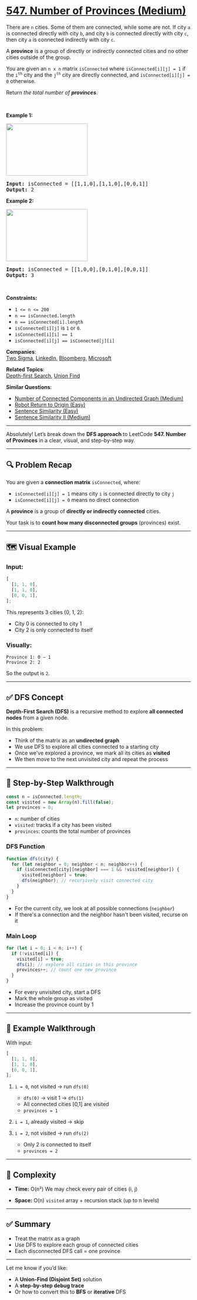 # [547. Number of Provinces (Medium)](https://leetcode.com/problems/number-of-provinces/description/)

<div><div class="elfjS" data-track-load="description_content"><p>There are <code>n</code> cities. Some of them are connected, while some are not. If city <code>a</code> is connected directly with city <code>b</code>, and city <code>b</code> is connected directly with city <code>c</code>, then city <code>a</code> is connected indirectly with city <code>c</code>.</p>

<p>A <strong>province</strong> is a group of directly or indirectly connected cities and no other cities outside of the group.</p>

<p>You are given an <code>n x n</code> matrix <code>isConnected</code> where <code>isConnected[i][j] = 1</code> if the <code>i<sup>th</sup></code> city and the <code>j<sup>th</sup></code> city are directly connected, and <code>isConnected[i][j] = 0</code> otherwise.</p>

<p>Return <em>the total number of <strong>provinces</strong></em>.</p>

<p>&nbsp;</p>
<p><strong class="example">Example 1:</strong></p>
<img alt="" src="https://assets.leetcode.com/uploads/2020/12/24/graph1.jpg" style="width: 222px; height: 142px;">
<pre><strong>Input:</strong> isConnected = [[1,1,0],[1,1,0],[0,0,1]]
<strong>Output:</strong> 2
</pre>

<p><strong class="example">Example 2:</strong></p>
<img alt="" src="https://assets.leetcode.com/uploads/2020/12/24/graph2.jpg" style="width: 222px; height: 142px;">
<pre><strong>Input:</strong> isConnected = [[1,0,0],[0,1,0],[0,0,1]]
<strong>Output:</strong> 3
</pre>

<p>&nbsp;</p>
<p><strong>Constraints:</strong></p>

<ul>
	<li><code>1 &lt;= n &lt;= 200</code></li>
	<li><code>n == isConnected.length</code></li>
	<li><code>n == isConnected[i].length</code></li>
	<li><code>isConnected[i][j]</code> is <code>1</code> or <code>0</code>.</li>
	<li><code>isConnected[i][i] == 1</code></li>
	<li><code>isConnected[i][j] == isConnected[j][i]</code></li>
</ul>
</div></div>

**Companies**:  
[Two Sigma](https://leetcode.com/company/two-sigma), [LinkedIn](https://leetcode.com/company/linkedin), [Bloomberg](https://leetcode.com/company/bloomberg), [Microsoft](https://leetcode.com/company/microsoft)

**Related Topics**:  
[Depth-first Search](https://leetcode.com/tag/depth-first-search/), [Union Find](https://leetcode.com/tag/union-find/)

**Similar Questions**:

- [Number of Connected Components in an Undirected Graph (Medium)](https://leetcode.com/problems/number-of-connected-components-in-an-undirected-graph/)
- [Robot Return to Origin (Easy)](https://leetcode.com/problems/robot-return-to-origin/)
- [Sentence Similarity (Easy)](https://leetcode.com/problems/sentence-similarity/)
- [Sentence Similarity II (Medium)](https://leetcode.com/problems/sentence-similarity-ii/)

---

Absolutely! Let’s break down the **DFS approach** to LeetCode **547. Number of Provinces** in a clear, visual, and step-by-step way.

---

## 🔍 Problem Recap

You are given a **connection matrix** `isConnected`, where:

- `isConnected[i][j] = 1` means city `i` is connected directly to city `j`
- `isConnected[i][j] = 0` means no direct connection

A **province** is a group of **directly or indirectly connected** cities.

Your task is to **count how many disconnected groups** (provinces) exist.

---

## 🗺️ Visual Example

### Input:

```js
[
  [1, 1, 0],
  [1, 1, 0],
  [0, 0, 1],
];
```

This represents 3 cities (0, 1, 2):

- City 0 is connected to city 1
- City 2 is only connected to itself

### Visually:

```
Province 1: 0 — 1
Province 2: 2
```

So the output is `2`.

---

## ✅ DFS Concept

**Depth-First Search (DFS)** is a recursive method to explore **all connected nodes** from a given node.

In this problem:

- Think of the matrix as an **undirected graph**
- We use DFS to explore all cities connected to a starting city
- Once we've explored a province, we mark all its cities as **visited**
- We then move to the next unvisited city and repeat the process

---

## 🧠 Step-by-Step Walkthrough

```js
const n = isConnected.length;
const visited = new Array(n).fill(false);
let provinces = 0;
```

- `n`: number of cities
- `visited`: tracks if a city has been visited
- `provinces`: counts the total number of provinces

### DFS Function

```js
function dfs(city) {
  for (let neighbor = 0; neighbor < n; neighbor++) {
    if (isConnected[city][neighbor] === 1 && !visited[neighbor]) {
      visited[neighbor] = true;
      dfs(neighbor); // recursively visit connected city
    }
  }
}
```

- For the current city, we look at all possible connections (`neighbor`)
- If there's a connection and the neighbor hasn't been visited, recurse on it

### Main Loop

```js
for (let i = 0; i < n; i++) {
  if (!visited[i]) {
    visited[i] = true;
    dfs(i); // explore all cities in this province
    provinces++; // count one new province
  }
}
```

- For every unvisited city, start a DFS
- Mark the whole group as visited
- Increase the province count by 1

---

## 🔁 Example Walkthrough

With input:

```js
[
  [1, 1, 0],
  [1, 1, 0],
  [0, 0, 1],
];
```

1. `i = 0`, not visited → run `dfs(0)`

   - `dfs(0)` → visit 1 → `dfs(1)`
   - All connected cities \[0,1] are visited
   - `provinces = 1`

2. `i = 1`, already visited → skip

3. `i = 2`, not visited → run `dfs(2)`

   - Only 2 is connected to itself
   - `provinces = 2`

---

## 🧮 Complexity

- **Time:** O(n²)
  We may check every pair of cities (i, j)

- **Space:** O(n)
  `visited` array + recursion stack (up to n levels)

---

## ✅ Summary

- Treat the matrix as a graph
- Use DFS to explore each group of connected cities
- Each disconnected DFS call = one province

---

Let me know if you’d like:

- A **Union-Find (Disjoint Set)** solution
- A **step-by-step debug trace**
- Or how to convert this to **BFS** or **iterative** DFS
